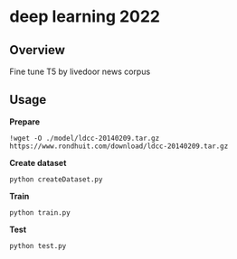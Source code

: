 # deep learning 2022

## Overview
Fine tune T5 by livedoor news corpus

## Usage
**Prepare**
```
!wget -O ./model/ldcc-20140209.tar.gz https://www.rondhuit.com/download/ldcc-20140209.tar.gz
```
**Create dataset**
```
python createDataset.py
```
**Train**
```
python train.py
```
**Test**
```
python test.py
```

